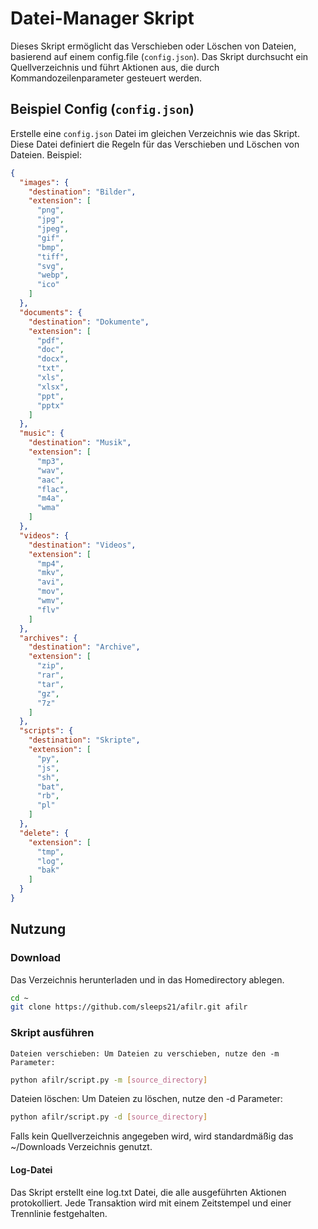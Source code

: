 # Datei-Manager Skript

Dieses Skript ermöglicht das Verschieben oder Löschen von Dateien, basierend auf einem config.file (`config.json`). Das Skript durchsucht ein Quellverzeichnis und führt Aktionen aus, die durch Kommandozeilenparameter gesteuert werden.

## Beispiel Config (`config.json`)

Erstelle eine `config.json` Datei im gleichen Verzeichnis wie das Skript. Diese Datei definiert die Regeln für das Verschieben und Löschen von Dateien. Beispiel:

```json
{
  "images": {
    "destination": "Bilder",
    "extension": [
      "png",
      "jpg",
      "jpeg",
      "gif",
      "bmp",
      "tiff",
      "svg",
      "webp",
      "ico"
    ]
  },
  "documents": {
    "destination": "Dokumente",
    "extension": [
      "pdf",
      "doc",
      "docx",
      "txt",
      "xls",
      "xlsx",
      "ppt",
      "pptx"
    ]
  },
  "music": {
    "destination": "Musik",
    "extension": [
      "mp3",
      "wav",
      "aac",
      "flac",
      "m4a",
      "wma"
    ]
  },
  "videos": {
    "destination": "Videos",
    "extension": [
      "mp4",
      "mkv",
      "avi",
      "mov",
      "wmv",
      "flv"
    ]
  },
  "archives": {
    "destination": "Archive",
    "extension": [
      "zip",
      "rar",
      "tar",
      "gz",
      "7z"
    ]
  },
  "scripts": {
    "destination": "Skripte",
    "extension": [
      "py",
      "js",
      "sh",
      "bat",
      "rb",
      "pl"
    ]
  },
  "delete": {
    "extension": [
      "tmp",
      "log",
      "bak"
    ]
  }
}
```


## Nutzung

### Download

Das Verzeichnis herunterladen und in das Homedirectory ablegen.

```bash
cd ~
git clone https://github.com/sleeps21/afilr.git afilr
```
### Skript ausführen

    Dateien verschieben: Um Dateien zu verschieben, nutze den -m Parameter:

```bash
python afilr/script.py -m [source_directory]
```


Dateien löschen: Um Dateien zu löschen, nutze den -d Parameter:

```bash
python afilr/script.py -d [source_directory]
```

Falls kein Quellverzeichnis angegeben wird, wird standardmäßig das ~/Downloads Verzeichnis genutzt.
#### Log-Datei

Das Skript erstellt eine log.txt Datei, die alle ausgeführten Aktionen protokolliert. Jede Transaktion wird mit einem Zeitstempel und einer Trennlinie festgehalten.
